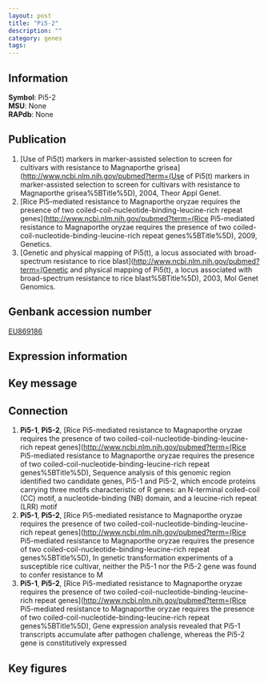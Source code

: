 ```yaml
---
layout: post
title: "Pi5-2"
description: ""
category: genes
tags: 
---
```


## Information
__Symbol__: Pi5-2  
__MSU__: None  
__RAPdb__: None  

## Publication
1. [Use of Pi5(t) markers in marker-assisted selection to screen for cultivars with resistance to Magnaporthe grisea](http://www.ncbi.nlm.nih.gov/pubmed?term=(Use of Pi5(t) markers in marker-assisted selection to screen for cultivars with resistance to Magnaporthe grisea%5BTitle%5D), 2004, Theor Appl Genet.
2. [Rice Pi5-mediated resistance to Magnaporthe oryzae requires the presence of two coiled-coil-nucleotide-binding-leucine-rich repeat genes](http://www.ncbi.nlm.nih.gov/pubmed?term=(Rice Pi5-mediated resistance to Magnaporthe oryzae requires the presence of two coiled-coil-nucleotide-binding-leucine-rich repeat genes%5BTitle%5D), 2009, Genetics.
3. [Genetic and physical mapping of Pi5(t), a locus associated with broad-spectrum resistance to rice blast](http://www.ncbi.nlm.nih.gov/pubmed?term=(Genetic and physical mapping of Pi5(t), a locus associated with broad-spectrum resistance to rice blast%5BTitle%5D), 2003, Mol Genet Genomics.

## Genbank accession number
[EU869186](http://www.ncbi.nlm.nih.gov/nuccore/EU869186)

## Expression information

## Key message

## Connection
1. __Pi5-1__, __Pi5-2__, [Rice Pi5-mediated resistance to Magnaporthe oryzae requires the presence of two coiled-coil-nucleotide-binding-leucine-rich repeat genes](http://www.ncbi.nlm.nih.gov/pubmed?term=(Rice Pi5-mediated resistance to Magnaporthe oryzae requires the presence of two coiled-coil-nucleotide-binding-leucine-rich repeat genes%5BTitle%5D),  Sequence analysis of this genomic region identified two candidate genes, Pi5-1 and Pi5-2, which encode proteins carrying three motifs characteristic of R genes: an N-terminal coiled-coil (CC) motif, a nucleotide-binding (NB) domain, and a leucine-rich repeat (LRR) motif
2. __Pi5-1__, __Pi5-2__, [Rice Pi5-mediated resistance to Magnaporthe oryzae requires the presence of two coiled-coil-nucleotide-binding-leucine-rich repeat genes](http://www.ncbi.nlm.nih.gov/pubmed?term=(Rice Pi5-mediated resistance to Magnaporthe oryzae requires the presence of two coiled-coil-nucleotide-binding-leucine-rich repeat genes%5BTitle%5D),  In genetic transformation experiments of a susceptible rice cultivar, neither the Pi5-1 nor the Pi5-2 gene was found to confer resistance to M
3. __Pi5-1__, __Pi5-2__, [Rice Pi5-mediated resistance to Magnaporthe oryzae requires the presence of two coiled-coil-nucleotide-binding-leucine-rich repeat genes](http://www.ncbi.nlm.nih.gov/pubmed?term=(Rice Pi5-mediated resistance to Magnaporthe oryzae requires the presence of two coiled-coil-nucleotide-binding-leucine-rich repeat genes%5BTitle%5D),  Gene expression analysis revealed that Pi5-1 transcripts accumulate after pathogen challenge, whereas the Pi5-2 gene is constitutively expressed

## Key figures


